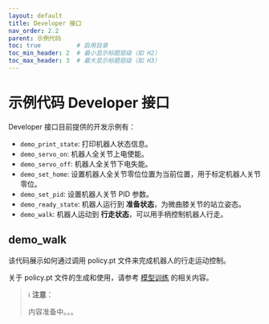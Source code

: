 ```yaml
---
layout: default
title: Developer 接口
nav_order: 2.2
parent: 示例代码
toc: true          # 启用目录
toc_min_header: 2  # 最小显示标题层级（如 H2）
toc_max_header: 3  # 最大显示标题层级（如 H3）
---
```


# 示例代码 Developer 接口

Developer 接口目前提供的开发示例有：

- `demo_print_state`: 打印机器人状态信息。
- `demo_servo_on`: 机器人全关节上电使能。
- `demo_servo_off`: 机器人全关节下电失能。
- `demo_set_home`: 设置机器人全关节零位位置为当前位置，用于标定机器人关节零位。
- `demo_set_pid`: 设置机器人关节 PID 参数。
- `demo_ready_state`: 机器人运行到 **准备状态**，为微曲膝关节的站立姿态。
- `demo_walk`: 机器人运动到 **行走状态**，可以用手柄控制机器人行走。

## demo_walk

该代码展示如何通过调用 policy.pt 文件来完成机器人的行走运动控制。

关于 policy.pt 文件的生成和使用，请参考 [模型训练](/docs/training) 的相关内容。

> ℹ **注意**：
> 
> 内容准备中。。。

